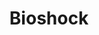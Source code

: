 ---
title: Bioshock
crosslinks:
- gaming
- HalfLife
- Aquariums
- xkcd
- iamversmart
- cosplay
- Serendipity
- whatever
- AskReddit
- cosplaygirls
- GreenLattice
- dontdeadopeninside
- mallninjashit
- FrontPage
- IAmA
- AsABlackMan
- GamingDetails
- witcher
- worldnews
---